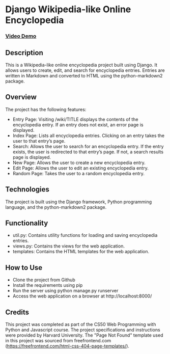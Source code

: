 # Django Wikipedia-like Online Encyclopedia

### [Video Demo](https://youtu.be/izhDUeQ85_A)

## Description
This is a Wikipedia-like online encyclopedia project built using Django. It allows users to create, edit, and search for encyclopedia entries. Entries are written in Markdown and converted to HTML using the python-markdown2 package.

## Overview
The project has the following features:

- Entry Page: Visiting /wiki/TITLE displays the contents of the encyclopedia entry. If an entry does not exist, an error page is displayed.
- Index Page: Lists all encyclopedia entries. Clicking on an entry takes the user to that entry’s page.
- Search: Allows the user to search for an encyclopedia entry. If the entry exists, the user is redirected to that entry’s page. If not, a search results page is displayed.
- New Page: Allows the user to create a new encyclopedia entry.
- Edit Page: Allows the user to edit an existing encyclopedia entry.
- Random Page: Takes the user to a random encyclopedia entry.

## Technologies
The project is built using the Django framework, Python programming language, and the python-markdown2 package.

## Functionality
- util.py: Contains utility functions for loading and saving encyclopedia entries.
- views.py: Contains the views for the web application.
- templates: Contains the HTML templates for the web application.

## How to Use
- Clone the project from Github
- Install the requirements using pip
- Run the server using python manage.py runserver
- Access the web application on a browser at http://localhost:8000/

## Credits
This project was completed as part of the CS50 Web Programming with Python and Javascript course. The project specifications and instructions were provided by Harvard University. The "Page Not Found" template used in this project was sourced from freefrontend.com (https://freefrontend.com/html-css-404-page-templates/).
